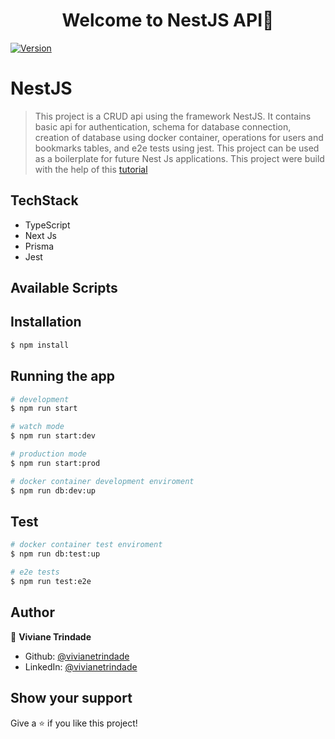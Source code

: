 <h1 align="center">Welcome to NestJS API👋</h1>
<p>
  <a href="https://www.npmjs.com/package/my-portfolio" target="_blank">
    <img alt="Version" src="https://img.shields.io/npm/v/my-portfolio.svg">
  </a>
</p>

# NestJS

> This project is a CRUD api using the framework NestJS. It contains basic api for authentication, schema for database connection, creation of database using docker container, operations for users and bookmarks tables, and e2e tests using jest. This project can be used as a boilerplate for future Nest Js applications. This project were build with the help of this [tutorial](https://www.youtube.com/watch?v=GHTA143_b-s)

## TechStack
* TypeScript
* Next Js
* Prisma
* Jest


## Available Scripts

## Installation

```bash
$ npm install
```

## Running the app

```bash
# development
$ npm run start

# watch mode
$ npm run start:dev

# production mode
$ npm run start:prod

# docker container development enviroment
$ npm run db:dev:up
```

## Test

```bash
# docker container test enviroment
$ npm run db:test:up

# e2e tests
$ npm run test:e2e
```

## Author

👤 **Viviane Trindade**

* Github: [@vivianetrindade](https://github.com/vivianetrindade)
* LinkedIn: [@vivianetrindade](https://linkedin.com/in/vivianetrindade)

## Show your support

Give a ⭐️ if you like this project!

